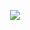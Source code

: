 <p align="center">
<image src="https://media.discordapp.net/attachments/1036605748794363924/1236551626827890718/fPPai67.png?ex=66386bf1&is=66371a71&hm=72ac8a7e0d0b9cfb80fe392c1bdf3d20ad49f718fbfb1fe2830453f165818c41&=&format=webp&quality=lossless">
<br>

  










<!--
**deathdelivery/deathdelivery** is a ✨ _special_ ✨ repository because its `README.md` (this file) appears on your GitHub profile.

Here are some ideas to get you started:

- 🔭 I’m currently working on ...
- 🌱 I’m currently learning ...
- 👯 I’m looking to collaborate on ...
- 🤔 I’m looking for help with ...
- 💬 Ask me about ...
- 📫 How to reach me: ...
- 😄 Pronouns: ...
- ⚡ Fun fact: ...
-->
